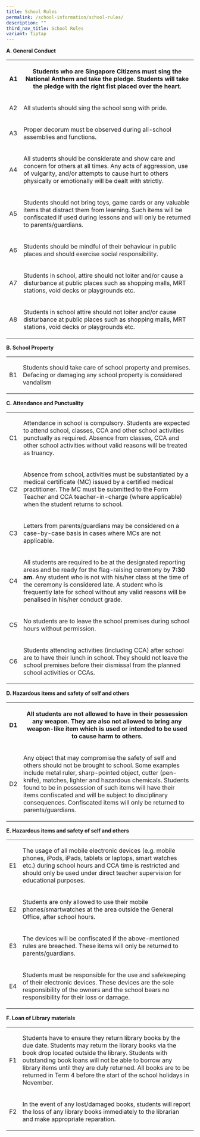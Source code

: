 ```yaml
---
title: School Rules
permalink: /school-information/school-rules/
description: ""
third_nav_title: School Rules
variant: tiptap
---
```

<p><strong>A. General Conduct</strong>
</p>
<table style="minWidth: 50px">
<colgroup>
<col>
<col>
</colgroup>
<tbody>
<tr>
<th rowspan="1" colspan="1">
<p>A1</p>
</th>
<th rowspan="1" colspan="1">
<p>Students who are Singapore Citizens must sing the National Anthem and
take the pledge. Students will take the pledge with the right fist placed
over the heart.</p>
</th>
</tr>
<tr>
<td rowspan="1" colspan="1">
<p>A2</p>
</td>
<td rowspan="1" colspan="1">
<p>All students should sing the school song with pride.</p>
</td>
</tr>
<tr>
<td rowspan="1" colspan="1">
<p>A3</p>
</td>
<td rowspan="1" colspan="1">
<p>Proper decorum must be observed during all-school assemblies and functions.</p>
</td>
</tr>
<tr>
<td rowspan="1" colspan="1">
<p>A4</p>
</td>
<td rowspan="1" colspan="1">
<p>All students should be considerate and show care and concern for others
at all times. Any acts of aggression, use of vulgarity, and/or attempts
to cause hurt to others physically or emotionally will be dealt with strictly.</p>
</td>
</tr>
<tr>
<td rowspan="1" colspan="1">
<p>A5</p>
</td>
<td rowspan="1" colspan="1">
<p>Students should not bring toys, game cards or any valuable items that
distract them from learning. Such items will be confiscated if used during
lessons and will only be returned to parents/guardians.</p>
</td>
</tr>
<tr>
<td rowspan="1" colspan="1">
<p>A6</p>
</td>
<td rowspan="1" colspan="1">
<p>Students should be mindful of their behaviour in public places and should
exercise social responsibility.</p>
</td>
</tr>
<tr>
<td rowspan="1" colspan="1">
<p>A7</p>
</td>
<td rowspan="1" colspan="1">
<p>Students in school, attire should not loiter and/or cause a disturbance
at public places such as shopping malls, MRT stations, void decks or playgrounds
etc.</p>
</td>
</tr>
<tr>
<td rowspan="1" colspan="1">
<p>A8</p>
</td>
<td rowspan="1" colspan="1">
<p>Students in school attire should not loiter and/or cause disturbance at
public places such as shopping malls, MRT stations, void decks or playgrounds
etc.</p>
</td>
</tr>
</tbody>
</table>
<p><strong>B. School Property</strong>
</p>
<table style="minWidth: 50px">
<colgroup>
<col>
<col>
</colgroup>
<tbody>
<tr>
<td rowspan="1" colspan="1">
<p>B1</p>
</td>
<td rowspan="1" colspan="1">
<p>Students should take care of school property and premises. Defacing or
damaging any school property is considered vandalism</p>
</td>
</tr>
</tbody>
</table>
<p><strong>C. Attendance and Punctuality</strong>
</p>
<table style="minWidth: 50px">
<colgroup>
<col>
<col>
</colgroup>
<tbody>
<tr>
<td rowspan="1" colspan="1">
<p>C1</p>
</td>
<td rowspan="1" colspan="1">
<p>Attendance in school is compulsory. Students are expected to attend school,
classes, CCA and other school activities punctually as required. Absence
from classes, CCA and other school activities without valid reasons will
be treated as truancy.</p>
</td>
</tr>
<tr>
<td rowspan="1" colspan="1">
<p>C2</p>
</td>
<td rowspan="1" colspan="1">
<p>Absence from school, activities must be substantiated by a medical certificate
(MC) issued by a certified medical practitioner. The MC must be submitted
to the Form Teacher and CCA teacher-in-charge (where applicable) when the
student returns to school.</p>
</td>
</tr>
<tr>
<td rowspan="1" colspan="1">
<p>C3</p>
</td>
<td rowspan="1" colspan="1">
<p>Letters from parents/guardians may be considered on a case-by-case basis
in cases where MCs are not applicable.</p>
</td>
</tr>
<tr>
<td rowspan="1" colspan="1">
<p>C4</p>
</td>
<td rowspan="1" colspan="1">
<p>All students are required to be at the designated reporting areas and
be ready for the flag-raising ceremony by <strong>7:30 am.</strong> Any student
who is not with his/her class at the time of the ceremony is considered
late. A student who is frequently late for school without any valid reasons
will be penalised in his/her conduct grade.</p>
</td>
</tr>
<tr>
<td rowspan="1" colspan="1">
<p>C5</p>
</td>
<td rowspan="1" colspan="1">
<p>No students are to leave the school premises during school hours without
permission.</p>
</td>
</tr>
<tr>
<td rowspan="1" colspan="1">
<p>C6</p>
</td>
<td rowspan="1" colspan="1">
<p>Students attending activities (including CCA) after school are to have
their lunch in school. They should not leave the school premises before
their dismissal from the planned school activities or CCAs.</p>
</td>
</tr>
</tbody>
</table>
<p><strong>D. Hazardous items and safety of self and others</strong>
</p>
<table style="minWidth: 50px">
<colgroup>
<col>
<col>
</colgroup>
<tbody>
<tr>
<th rowspan="1" colspan="1">
<p>D1</p>
</th>
<th rowspan="1" colspan="1">
<p>All students are not allowed to have in their possession any weapon. They
are also not allowed to bring any weapon-like item which is used or intended
to be used to cause harm to others.</p>
</th>
</tr>
<tr>
<td rowspan="1" colspan="1">
<p>D2</p>
</td>
<td rowspan="1" colspan="1">
<p>Any object that may compromise the safety of self and others should not
be brought to school. Some examples include metal ruler, sharp-pointed
object, cutter (pen-knife), matches, lighter and hazardous chemicals. Students
found to be in possession of such items will have their items confiscated
and will be subject to disciplinary consequences. Confiscated items will
only be returned to parents/guardians.</p>
</td>
</tr>
</tbody>
</table>
<p><strong>E. Hazardous items and safety of self and others</strong>
</p>
<table style="minWidth: 50px">
<colgroup>
<col>
<col>
</colgroup>
<tbody>
<tr>
<td rowspan="1" colspan="1">
<p>E1</p>
</td>
<td rowspan="1" colspan="1">
<p>The usage of all mobile electronic devices (e.g. mobile phones, iPods,
iPads, tablets or laptops, smart watches etc.) during school hours and
CCA time is restricted and should only be used under direct teacher supervision
for educational purposes.</p>
</td>
</tr>
<tr>
<td rowspan="1" colspan="1">
<p>E2</p>
</td>
<td rowspan="1" colspan="1">
<p>Students are only allowed to use their mobile phones/smartwatches at the
area outside the General Office, after school hours.</p>
</td>
</tr>
<tr>
<td rowspan="1" colspan="1">
<p>E3</p>
</td>
<td rowspan="1" colspan="1">
<p>The devices will be confiscated if the above-mentioned rules are breached.
These items will only be returned to parents/guardians.</p>
</td>
</tr>
<tr>
<td rowspan="1" colspan="1">
<p>E4</p>
</td>
<td rowspan="1" colspan="1">
<p>Students must be responsible for the use and safekeeping of their electronic
devices. These devices are the sole responsibility of the owners and the
school bears no responsibility for their loss or damage.</p>
</td>
</tr>
</tbody>
</table>
<p><strong>F. Loan of Library materials</strong>
</p>
<table style="minWidth: 50px">
<colgroup>
<col>
<col>
</colgroup>
<tbody>
<tr>
<td rowspan="1" colspan="1">
<p>F1</p>
</td>
<td rowspan="1" colspan="1">
<p>Students have to ensure they return library books by the due date. Students
may return the library books via the book drop located outside the library.
Students with outstanding book loans will not be able to borrow any library
items until they are duly returned. All books are to be returned in Term
4 before the start of the school holidays in November.</p>
</td>
</tr>
<tr>
<td rowspan="1" colspan="1">
<p>F2</p>
</td>
<td rowspan="1" colspan="1">
<p>In the event of any lost/damaged books, students will report the loss
of any library books immediately to the librarian and make appropriate
reparation.</p>
</td>
</tr>
</tbody>
</table>
<p></p>